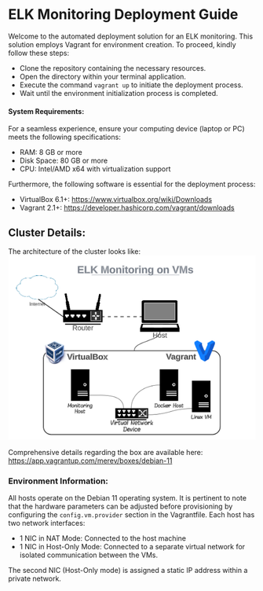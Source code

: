 # ELK Monitoring Deployment Guide

Welcome to the automated deployment solution for an ELK monitoring. This solution employs Vagrant for environment creation. To proceed, kindly follow these steps:

 - Clone the repository containing the necessary resources.
 - Open the directory within your terminal application.
 - Execute the command `vagrant up` to initiate the deployment process.
 - Wait until the environment initialization process is completed.

#### System Requirements:

For a seamless experience, ensure your computing device (laptop or PC) meets the following specifications:

 - RAM: 8 GB or more
 - Disk Space: 80 GB or more
 - CPU: Intel/AMD x64 with virtualization support

Furthermore, the following software is essential for the deployment process:

 - VirtualBox 6.1+: https://www.virtualbox.org/wiki/Downloads
 - Vagrant 2.1+: https://developer.hashicorp.com/vagrant/downloads

## Cluster Details:
The architecture of the cluster looks like:
![general setup](architecture.png)

Comprehensive details regarding the box are available here: https://app.vagrantup.com/merev/boxes/debian-11

### Environment Information:

All hosts operate on the Debian 11 operating system. It is pertinent to note that the hardware parameters can be adjusted before provisioning by configuring the `config.vm.provider` section in the Vagrantfile. Each host has two network interfaces:

 - 1 NIC in NAT Mode: Connected to the host machine
 - 1 NIC in Host-Only Mode: Connected to a separate virtual network for isolated communication between the VMs.

The second NIC (Host-Only mode) is assigned a static IP address within a private network. 
